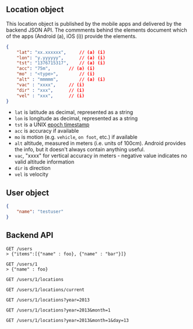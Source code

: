 ## Location object

This location object is published by the mobile apps and delivered by the backend JSON API.
The commments behind the elements document which of the apps (Android (a), iOS (i)) provide
the elements.

```json
{
    "lat": "xx.xxxxxx", 	// (a) (i)
    "lon": "y.yyyyyy", 		// (a) (i)
    "tst": "1376715317",	// (a) (i)
    "acc": "75m",		// (a) (i)
    "mo" : "<type>", 		// (i)
    "alt" : "mmmmm",		// (a) (i)
    "vac" : "xxxx",		// (i)
    "dir" : "xxx",		// (i)
    "vel" : "xxx",		// (i)
}
```

* `lat` is latitude as decimal, represented as a string
* `lon` is longitude as decimal, represented as a string
* `tst` is a UNIX [epoch timestamp](http://en.wikipedia.org/wiki/Unix_time)
* `acc` is accuracy if available
* `mo` is motion (e.g. `vehicle`, `on foot`, etc.) if available
* `alt` altitude, measured in meters (i.e. units of 100cm). Android provides the info, but it doesn't always contain anything useful.
* `vac`,  "xxxx" for vertical accuracy in meters - negative value indicates no valid altitude information
* `dir` is direction
* `vel` is velocity

## User object
```json
{
    "name": "testuser"
}
```

## Backend API

```none
GET /users
> {"items":[{"name" : foo}, {"name" : "bar"}]}
```

```none
GET /users/1
> {"name" : foo}
```

```none
GET /users/1/locations
```
```none
GET /users/1/locations/current
```
```none
GET /users/1/locations?year=2013
```
```none
GET /users/1/locations?year=2013&month=1
```
```none
GET /users/1/locations?year=2013&month=1&day=13
```

